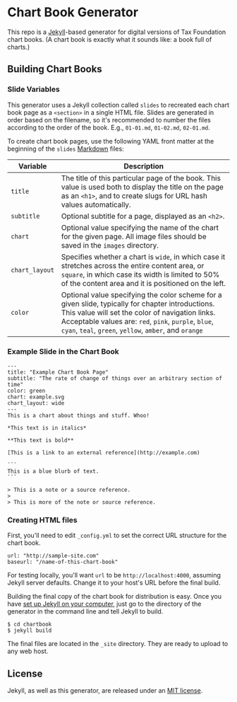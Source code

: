 # Chart Book Generator

This repo is a [Jekyll](http://jekyllrb.com/)-based generator for digital versions of Tax Foundation chart books. (A chart book is exactly what it sounds like: a book full of charts.)

## Building Chart Books

### Slide Variables

This generator uses a Jekyll collection called `slides` to recreated each chart book page as a `<section>` in a single HTML file. Slides are generated in order based on the filename, so it's recommended to number the files according to the order of the book. E.g., `01-01.md`, `01-02.md`, `02-01.md`.

To create chart book pages, use the following YAML front matter at the beginning of the `slides` [Markdown](https://help.github.com/articles/github-flavored-markdown/) files:

| Variable | Description |
| --- | --- |
| `title` | The title of this particular page of the book. This value is used both to display the title on the page as an `<h1>`, and to create slugs for URL hash values automatically. |
| `subtitle` | Optional subtitle for a page, displayed as an `<h2>`. |
| `chart` | Optional value specifying the name of the chart for the given page. All image files should be saved in the `images` directory. |
| `chart_layout` | Specifies whether a chart is `wide`, in which case it stretches across the entire content area, or `square`, in which case its width is limited to 50% of the content area and it is positioned on the left. |
| `color` | Optional value specifying the color scheme for a given slide, typically for chapter introductions. This value will set the color of navigation links. Acceptable values are: `red`, `pink`, `purple`, `blue`, `cyan`, `teal`, `green`, `yellow`, `amber`, and `orange` |

### Example Slide in the Chart Book

````
---
title: "Example Chart Book Page"
subtitle: "The rate of change of things over an arbitrary section of time"
color: green
chart: example.svg
chart_layout: wide
---
This is a chart about things and stuff. Whoo!

*This text is in italics*

**This text is bold**

[This is a link to an external reference](http://example.com)

```
This is a blue blurb of text.
```

> This is a note or a source reference.
>
> This is more of the note or source reference.
````

### Creating HTML files

First, you'll need to edit `_config.yml` to set the correct URL structure for the chart book.

```
url: "http://sample-site.com"
baseurl: "/name-of-this-chart-book"
```

For testing locally, you'll want `url` to be `http://localhost:4000`, assuming Jekyll server defaults. Change it to your host's URL before the final build.

Building the final copy of the chart book for distribution is easy. Once you have [set up Jekyll on your computer](http://jekyllrb.com/docs/installation/), just go to the directory of the generator in the command line and tell Jekyll to build.

```
$ cd chartbook
$ jekyll build
```

The final files are located in the `_site` directory. They are ready to upload to any web host.

## License

Jekyll, as well as this generator, are released under an [MIT license](http://opensource.org/licenses/MIT).
